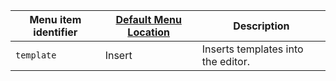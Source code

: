 | Menu item identifier | [Default Menu Location]({{site.baseurl}}/interface/menus/menus-configuration-options/#examplethetinymcedefaultmenuitems) | Description                        |
|----------------------|----------------------------------------------------------------------------------------------------------|------------------------------------|
| `template`           | Insert                                                                                                   | Inserts templates into the editor. |